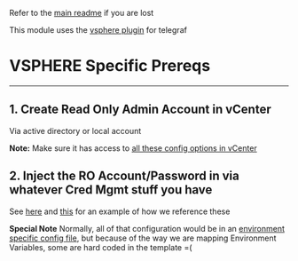 Refer to the [main readme](../README.md) if you are lost

This module uses the [vsphere plugin](https://github.com/influxdata/telegraf/tree/master/plugins/inputs/vsphere) for telegraf

# VSPHERE Specific Prereqs
***
## 1. Create Read Only Admin Account in vCenter

Via active directory or local account

**Note:** Make sure it has access to [all these config options in vCenter](../templates/vsphere_in.conf#L5-L88)

## 2. Inject the RO Account/Password in via whatever Cred Mgmt stuff you have

See [here](../templates/vsphere_in.conf#L2-L4) and [this](../bin/telegraf_vsphere.sh#L2-L4) for an example of how we reference these

**Special Note** Normally, all of that configuration would be in an [environment specific config file](../config/vsphere/cups/vsphere_in_config.json), but because of the way we are mapping Environment Variables, some are hard coded in the template =(
